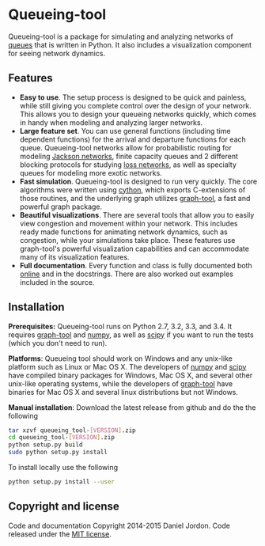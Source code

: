 
Queueing-tool
=============

Queueing-tool is a package for simulating and analyzing networks of [queues][] that is written in Python. It also includes a visualization component for seeing network dynamics.

Features
--------

- **Easy to use**. The setup process is designed to be quick and painless, while still giving you complete control over the design of your network. This allows you to design your queueing networks quickly, which comes in handy when modeling and analyzing larger networks.
- **Large feature set**. You can use general functions (including time dependent functions) for the arrival and departure functions for each queue. Queueing-tool networks allow for probabilistic routing for modeling [Jackson networks][], finite capacity queues and 2 different blocking protocols for studying [loss networks][], as well as specialty queues for modeling more exotic networks.
- **Fast simulation**. Queueing-tool is designed to run very quickly. The core algorithms were written using [cython][], which exports C-extensions of those routines, and the underlying graph utilizes [graph-tool][], a fast and powerful graph package.
- **Beautiful visualizations**. There are several tools that allow you to easily view congestion and movement within your network. This includes ready made functions for animating network dynamics, such as congestion, while your simulations take place. These features use graph-tool's powerful visualization capabilities and can accommodate many of its visualization features.
- **Full documentation**. Every function and class is fully documented both [online][] and in the docstrings. There are also worked out examples included in the source.

Installation
------------

**Prerequisites:** Queueing-tool runs on Python 2.7, 3.2, 3.3, and 3.4. It requires [graph-tool][] and [numpy][], as well as [scipy][] if you want to run the tests (which you don't need to run). 

**Platforms**: Queueing tool should work on Windows and any unix-like platform such as Linux or Mac OS X. The developers of [numpy][2] and [scipy][3] have compiled binary packages for Windows, Mac OS X, and several other unix-like operating systems, while the developers of [graph-tool][1] have binaries for Mac OS X and several linux distributions but not Windows.

**Manual installation**: Download the latest release from github and do the the following

```bash
tar xzvf queueing_tool-[VERSION].zip
cd queueing_tool-[VERSION].zip
python setup.py build
sudo python setup.py install
```

To install locally use the following

```bash
python setup.py install --user
```


Copyright and license
---------------------

Code and documentation Copyright 2014-2015 Daniel Jordon. Code released under the [MIT license][].

  [queues]: http://en.wikipedia.org/wiki/Queueing_theory
  [Jackson networks]: http://en.wikipedia.org/wiki/Jackson_network
  [loss networks]: http://en.wikipedia.org/wiki/Loss_network
  [cython]: http://cython.org/
  [graph-tool]: http://graph-tool.skewed.de/
  [online]: http://queueing-tool.readthedocs.org/
  [1]: http://graph-tool.skewed.de/download#packages
  [numpy]: http://www.numpy.org/
  [scipy]: http://scipy.org/
  [2]: http://docs.scipy.org/doc/numpy/user/install.html
  [3]: http://scipy.org/install.html
  [MIT license]: https://github.com/djordon/queueing-tool/blob/master/LICENSE
